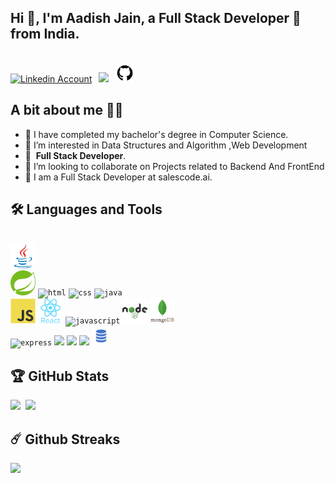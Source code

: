 
<!-- Your title -->
## Hi  	&#128075;, I'm Aadish Jain, a Full Stack Developer 🚀 from India.

<br>
<a href="https://www.linkedin.com/in/aadish-jain-872066215/"><img src="https://cdn.worldvectorlogo.com/logos/linkedin-icon-2.svg" title="Linkedin" alt="Linkedin Account" width="30"/></a> 
&ensp;<a href="mailto:aadishjain360@gmail.com"><img  width="30" src="https://www.vectorlogo.zone/logos/gmail/gmail-icon.svg" /></a>
&ensp;<a href="https://github.com/aadishjain249"><img src="https://github.com/FrancescoXX/FrancescoXX/blob/main/untitled-2_5.png" title="GitHub" alt="GitHub" width="30"/></a>&ensp;
<br>
 

<!-- Talking about you -->
## A bit about me 🙋‍♂️
- 👯 I have completed my bachelor's degree in Computer Science.
- 👀 I’m interested in Data Structures and Algorithm ,Web Development
- 🌱 &nbsp;**Full Stack Developer**.
- 💞️ I’m looking to collaborate on Projects related to Backend And FrontEnd
- 🌱 I am a Full Stack Developer at salescode.ai.


## 🛠️ Languages and Tools

<code> <img src="https://raw.githubusercontent.com/devicons/devicon/master/icons/java/java-original.svg" alt="java" width="40" height="40"/></code>
<code> <img src="https://raw.githubusercontent.com/devicons/devicon/master/icons/spring/spring-original.svg" alt="springboot" width="40" height="40"/></code>
<code><img height="30" src="https://cdn.jsdelivr.net/gh/devicons/devicon@latest/icons/html5/html5-plain.svg" alt="html"></code>
<code><img height="30" src="https://cdn.jsdelivr.net/gh/devicons/devicon@latest/icons/css3/css3-plain.svg" alt="css"></code>
<code><img src="https://yt3.googleusercontent.com/ikv41jMTr1uHGdILrJhvbfVJcDt4oqhwApKX37TjAleF_cRPbF2W-waj7uMnS5JySvnlvAlTCg=s900-c-k-c0x00ffffff-no-rj" alt="java" width="40" height="40"/> </code>
<code><img src="https://raw.githubusercontent.com/devicons/devicon/master/icons/javascript/javascript-original.svg" alt="javascript" width="40" height="40"/></code>
<code><img src="https://raw.githubusercontent.com/devicons/devicon/master/icons/react/react-original-wordmark.svg" alt="react" width="40" height="40"/></code>
<code><img src="https://static-00.iconduck.com/assets.00/nextjs-icon-512x512-11yvtwzn.png" alt="javascript" width="40" height="40"/></code>
<code><img src="https://raw.githubusercontent.com/devicons/devicon/master/icons/nodejs/nodejs-original-wordmark.svg" alt="nodejs" width="40" height="40"/></code>
<code><img src="https://raw.githubusercontent.com/devicons/devicon/master/icons/mongodb/mongodb-original-wordmark.svg" alt="mongodb" width="40" height="40"/></code>
<code> <img src="https://adware-technologies.s3.amazonaws.com/uploads/technology/thumbnail/20/express-js.png" alt="express" width="40" height="40"/></code>
 <code><img src="https://cdn.jsdelivr.net/gh/devicons/devicon@latest/icons/git/git-plain.svg" width="30px"></code>
 <code><img src="https://cdn.jsdelivr.net/gh/devicons/devicon/icons/vscode/vscode-original.svg" width="30px"></code>
  <code><img src="https://e1.pngegg.com/pngimages/757/507/png-clipart-simply-styled-icon-set-731-icons-free-eclipse-round-orange-and-blue-logo-thumbnail.png" width="30px"></code>
 <code><img src="https://raw.githubusercontent.com/github/explore/80688e429a7d4ef2fca1e82350fe8e3517d3494d/topics/sql/sql.png" alt="mysql" width="30"/></code>


## 🏆 GitHub Stats


  <img height="150" src="https://github-readme-stats-git-masterrstaa-rickstaa.vercel.app/api?username=aadishjain249&theme=react&show_icons=true&count_private=true" />&nbsp;&nbsp;<img height="150" src="https://github-readme-stats.vercel.app/api/top-langs/?username=aadishjain249&layout=compact&theme=react"/>
 

## ☄️ Github Streaks
  <img height="150" src ="http://github-readme-streak-stats.herokuapp.com?user=aadishjain249&theme=react" />

 
